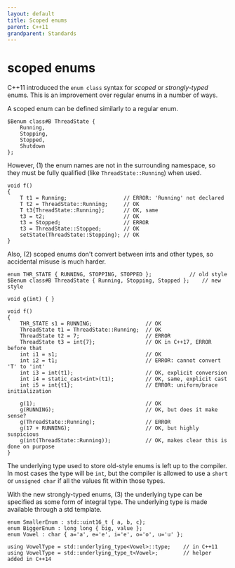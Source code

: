 ```yaml
---
layout: default
title: Scoped enums
parent: C++11
grandparent: Standards
---
```

# scoped enums

C++11 introduced the `enum class` syntax
for *scoped* or *strongly-typed* enums.
This is an improvement over regular enums in a number of ways.

A scoped enum can be defined similarly to a regular enum.

    $Benum class#B ThreadState {
        Running,
        Stopping,
        Stopped,
        Shutdown
    };

However,
(1) the enum names are not in the surrounding namespace,
so they must be fully qualified (like `ThreadState::Running`) when used.

    void f()
    {
        T t1 = Running;                  // ERROR: 'Running' not declared
        T t2 = ThreadState::Running;     // OK
        T t3{ThreadState::Running};      // OK, same
        t3 = t2;                         // OK
        t3 = Stopped;                    // ERROR
        t3 = ThreadState::Stopped;       // OK
        setState(ThreadState::Stopping); // OK
    }

Also, (2) scoped enums don't convert between ints and other types,
so accidental misuse is much harder.

    enum THR_STATE { RUNNING, STOPPING, STOPPED };            // old style
    $Benum class#B ThreadState { Running, Stopping, Stopped };    // new style

    void g(int) { }

    void f()
    {
        THR_STATE s1 = RUNNING;                 // OK
        ThreadState t1 = ThreadState::Running;  // OK
        ThreadState t2 = 7;                     // ERROR
        ThreadState t3 = int{7};                // OK in C++17, ERROR before that
        int i1 = s1;                            // OK
        int i2 = t1;                            // ERROR: cannot convert 'T' to 'int'
        int i3 = int(t1);                       // OK, explicit conversion
        int i4 = static_cast<int>(t1);          // OK, same, explicit cast
        int i5 = int{t1};                       // ERROR: uniform/brace initialization

        g(1);                                   // OK
        g(RUNNING);                             // OK, but does it make sense?
        g(ThreadState::Running);                // ERROR
        g(17 + RUNNING);                        // OK, but highly suspicious
        g(int(ThreadState::Running));           // OK, makes clear this is done on purpose
    }

The underlying type used to store old-style enums is left up to the compiler.
In most cases the type will be `int`,
but the compiler is allowed to use a `short` or `unsigned char`
if all the values fit within those types.</p>

With the new strongly-typed enums,
(3) the underlying type can be specified as some form of integral type.
The underlying type is made available through a std template.

    enum SmallerEnum : std::uint16_t { a, b, c};
    enum BiggerEnum : long long { big, value };
    enum Vowel : char { a='a', e='e', i='e', o='o', u='u' };

    using VowelType = std::underlying_type<Vowel>::type;    // in C++11
    using VowelType = std::underlying_type_t<Vowel>;        // helper added in C++14
